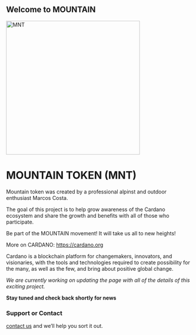 ## Welcome to MOUNTAIN

<img width="363" alt="MNT" src="https://user-images.githubusercontent.com/34763646/144815261-41c816d5-a30d-432c-9c16-3930323cb106.png">

# MOUNTAIN TOKEN (MNT)

<p dir='rtl' align='right'>

Mountain token was created by a professional alpinst and outdoor enthusiast Marcos Costa.

The goal of this project is to help grow awareness of the Cardano ecosystem and share the growth and benefits with all of those who participate. 

Be part of the MOUNTAIN movement! It will take us all to new heights!



More on CARDANO:
https://cardano.org


Cardano is a blockchain platform for changemakers, innovators, and visionaries, with the tools and technologies required to create possibility for the many, as well as the few, and bring about positive global change.







*We are currently working on updating the page with all of the details of this exciting project.*

</p>

**Stay tuned and check back shortly for news**


### Support or Contact

[contact us](marcosncosta2@gmail.com) and we’ll help you sort it out.
